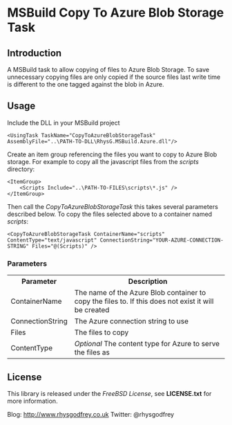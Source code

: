 ﻿MSBuild Copy To Azure Blob Storage Task
=======================================

## Introduction ##

A MSBuild task to allow copying of files to Azure Blob Storage. To save unnecessary copying files are
only copied if the source files last write time is different to the one tagged against the blob in Azure.

## Usage ##

Include the DLL in your MSBuild project

	<UsingTask TaskName="CopyToAzureBlobStorageTask" AssemblyFile="..\PATH-TO-DLL\RhysG.MSBuild.Azure.dll"/>

Create an item group referencing the files you want to copy to Azure Blob storage. For example to copy
all the javascript files from the *scripts* directory:

	<ItemGroup>
		<Scripts Include="..\PATH-TO-FILES\scripts\*.js" />
    </ItemGroup>

Then call the *CopyToAzureBlobStorageTask* this takes several parameters described below. To copy the files
selected above to a container named *scripts*:

	<CopyToAzureBlobStorageTask ContainerName="scripts" ContentType="text/javascript" ConnectionString="YOUR-AZURE-CONNECTION-STRING" Files="@(Scripts)" />

### Parameters ###

<table>
	<tr>
		<th>Parameter</th>
		<th>Description</th>
	</tr>
	<tr>
		<td>ContainerName</td>
		<td>The name of the Azure Blob container to copy the files to. If this does not exist it will be created</td>
	</tr>
	<tr>
		<td>ConnectionString</td>
		<td>The Azure connection string to use</td>
	</tr>
	<tr>
		<td>Files</td>
		<td>The files to copy</td>
	</tr>
	<tr>
		<td>ContentType</td>
		<td><em>Optional</em> The content type for Azure to serve the files as</td>
	</tr>
</table>

## License ##

This library is released under the *FreeBSD License*, see **LICENSE.txt** for more information.

Blog: http://www.rhysgodfrey.co.uk
Twitter: @rhysgodfrey